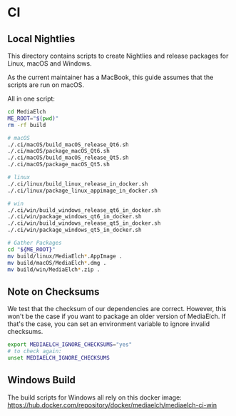 # CI

## Local Nightlies

This directory contains scripts to create Nightlies and release
packages for Linux, macOS and Windows.

As the current maintainer has a MacBook, this guide assumes that
the scripts are run on macOS.

All in one script:

```sh
cd MediaElch
ME_ROOT="$(pwd)"
rm -rf build

# macOS
./.ci/macOS/build_macOS_release_Qt6.sh
./.ci/macOS/package_macOS_Qt6.sh
./.ci/macOS/build_macOS_release_Qt5.sh
./.ci/macOS/package_macOS_Qt5.sh

# linux
./.ci/linux/build_linux_release_in_docker.sh
./.ci/linux/package_linux_appimage_in_docker.sh

# win
./.ci/win/build_windows_release_qt6_in_docker.sh
./.ci/win/package_windows_qt6_in_docker.sh
./.ci/win/build_windows_release_qt5_in_docker.sh
./.ci/win/package_windows_qt5_in_docker.sh

# Gather Packages
cd "${ME_ROOT}"
mv build/linux/MediaElch*.AppImage .
mv build/macOS/MediaElch*.dmg .
mv build/win/MediaElch*.zip .
```


## Note on Checksums

We test that the checksum of our dependencies are correct.
However, this won't be the case if you want to package an older version of MediaElch.
If that's the case, you can set an environment variable to ignore invalid checksums.

```sh
export MEDIAELCH_IGNORE_CHECKSUMS="yes"
# to check again:
unset MEDIAELCH_IGNORE_CHECKSUMS
```


## Windows Build

The build scripts for Windows all rely on this docker image:
<https://hub.docker.com/repository/docker/mediaelch/mediaelch-ci-win>
